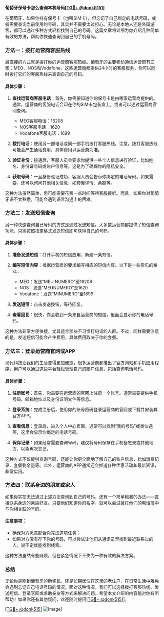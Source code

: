**葡萄牙保号卡怎么查询本机号码[[TG💪+ @donk5151](https://t.me/s/donk5151)]**

在葡萄牙，如果你持有保号卡（也叫SIM卡），但忘记了自己绑定的电话号码，或者需要查询当前使用的号码，其实并不需要太过担心。无论是本地人还是外国游客，都可以通过多种方式轻松找到自己的号码。这篇文章将详细为你介绍几种简单有效的方法，帮助你快速查询到自己的手机号码。

### 方法一：拨打运营商客服热线

最直接的方式就是拨打你的运营商客服热线。葡萄牙的主要移动通信运营商有三家：MEO、NOS和Vodafone。这些运营商都提供24小时的客服服务，你可以随时拨打它们的客服热线来查询自己的号码。

#### 具体步骤：
1. **查找运营商客服电话**：首先，你需要知道你的保号卡是由哪家运营商提供的。通常，运营商的客服电话会印在你的SIM卡包装盒上，或者可以通过运营商官网查询。
   - MEO客服电话：16208
   - NOS客服电话：1620
   - Vodafone客服电话：1699

2. **拨打电话**：使用另一部电话或同一部手机拨打客服热线。注意，拨打客服热线可能会产生通话费用，具体费用以运营商为准。

3. **验证身份**：接通后，客服人员会要求你提供一些个人信息进行验证，比如姓名、身份证号码或账户信息等。这是为了确保你的隐私安全。

4. **获取号码**：一旦身份验证成功，客服人员会告诉你绑定的电话号码。如果需要，还可以询问其他相关信息，如套餐详情、余额等。

这种方法虽然简单，但可能需要花费一点时间等待客服接听。而且，如果你对葡萄牙语不太熟悉，可能会遇到语言沟通上的困难。

### 方法二：发送短信查询

另一种快速查询自己号码的方式是通过发送短信。大多数运营商都提供了短信查询功能，只需按照指定格式发送短信即可获得自己的号码。

#### 具体步骤：
1. **准备发送短信**：打开手机的短信应用，新建一条短信。

2. **编写短信内容**：根据运营商的要求编写相应的短信内容。以下是一些常见的格式：
   - MEO：发送“MEU NUMERO”至16208
   - NOS：发送“MEUNUMERO”至1620
   - Vodafone：发送“MINUMERO”至1699

3. **发送短信**：点击发送按钮，等待回复。

4. **查看回复**：很快，你会收到一条来自运营商的短信，里面会显示你的电话号码。

这种方法非常方便快捷，尤其适合那些不习惯打电话的人群。不过，同样需要注意的是，发送短信可能会产生费用，具体费用取决于你的套餐。

### 方法三：登录运营商官网或APP

现代科技让我们的生活变得更加便捷，很多运营商都推出了官方网站和手机应用程序，用户可以通过这些平台轻松管理自己的账户信息，包括查询电话号码。

#### 具体步骤：
1. **注册账号**：首先，你需要在运营商的官网上注册一个账号。通常需要提供手机号码、邮箱地址以及身份证明文件等信息。

2. **登录系统**：完成注册后，使用你的账号密码登录运营商的官网或下载并安装其官方APP。

3. **查看信息**：登录后，进入个人中心页面，通常可以找到“我的号码”或类似选项，这里会显示你绑定的电话号码。

4. **保存记录**：如果经常需要查询号码，建议将号码保存在手机备忘录或其他地方，以免再次忘记。

这种方式不仅能够查询号码，还能让你更全面地了解自己的账户信息，比如消费记录、套餐剩余量等。此外，运营商的APP通常还会推送各种优惠活动和最新资讯，非常实用。

### 方法四：联系身边的朋友或家人

如果你实在无法通过上述方法查询到自己的号码，还有一个简单粗暴的办法——直接联系身边的亲朋好友。只要他们知道你的名字，就可以尝试拨打他们的电话簿中与你相关联的号码。

#### 注意事项：
- 确保对方愿意配合你完成这项任务；
- 如果对方没有存下你的号码，可以尝试让他们从通讯录里找到最近联系过的人，说不定就能找到线索。

这种方法虽然有些麻烦，但在紧急情况下不失为一种有效的解决方案。

### 总结

无论你是刚到葡萄牙的新移民，还是长期居住在这里的老住户，在日常生活中难免会遇到忘记自己电话号码的情况。面对这种情况，我们可以选择拨打客服热线、发送短信、登录官网或求助亲友等方式来解决问题。希望本文介绍的内容能对你有所帮助！如果你还有其他疑问，欢迎随时提问[[TG💪+ @donk5151](https://t.me/s/donk5151)]。

[[TG💪+ @donk5151](https://t.me/s/donk5151) ![Image](https://i.postimg.cc/rwNCRYN7/Snipaste-2025-04-30-17-27-05.png)]